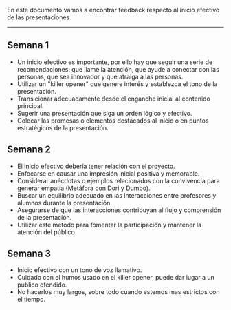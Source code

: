 En este documento vamos a encontrar feedback respecto al inicio efectivo de las presentaciones
****
## Semana 1
+ Un inicio efectivo es importante, por ello hay que seguir una serie de recomendaciones: que llame la atención, que ayude a conectar con las personas, que sea innovador y que atraiga a las personas.
+  Utilizar un "killer opener" que genere interés y establezca el tono de la presentación.
+  Transicionar adecuadamente desde el enganche inicial al contenido principal.
+  Sugerir una presentación que siga un orden lógico y efectivo.
+  Colocar las promesas o elementos destacados al inicio o en puntos estratégicos de la presentación.

## Semana 2
+ El inicio efectivo debería tener relación con el proyecto.
+ Enfocarse en causar una impresión inicial positiva y memorable.
+ Considerar anécdotas o ejemplos relacionados con la convivencia para generar empatía (Metáfora con Dori y Dumbo).
+ Buscar un equilibrio adecuado en las interacciones entre profesores y alumnos durante la presentación.
+ Asegurarse de que las interacciones contribuyan al flujo y comprensión de la presentación.
+ Utilizar este método para fomentar la participación y mantener la atención del público.


## Semana 3
+ Inicio efectivo con un tono de voz llamativo.
+ Cuidado con el humos usado en el killer opener, puede dar lugar a un publico ofendido.
+ No hacerlos muy largos, sobre todo cuando estemos mas estrictos con el tiempo.